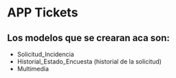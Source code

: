 # APP Tickets
## Los modelos que se crearan aca son:
- Solicitud_Incidencia
- Historial_Estado_Encuesta (historial de la solicitud)
- Multimedia